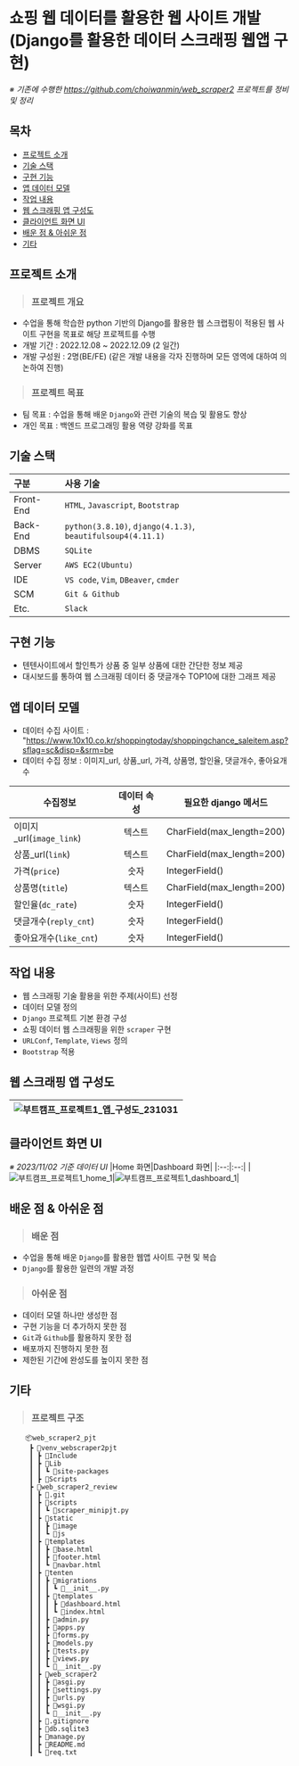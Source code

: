 # 쇼핑 웹 데이터를 활용한 웹 사이트 개발<br/>(Django를 활용한 데이터 스크래핑 웹앱 구현)
*※ 기존에 수행한 https://github.com/choiwanmin/web_scraper2 프로젝트를 정비 및 정리*

## 목차
* [프로젝트 소개](#프로젝트-소개)
* [기술 스택](#기술-스택)
* [구현 기능](#구현-기능)
* [앱 데이터 모델](#앱-데이터-모델)
* [작업 내용](#작업-내용)
* [웹 스크래핑 앱 구성도](#웹-스크래핑-앱-구성도)
* [클라이언트 화면 UI](#클라이언트-화면-UI)
* [배운 점 & 아쉬운 점](#배운-점--아쉬운-점)
* [기타](#기타)

## 프로젝트 소개
> ### 프로젝트 개요
* 수업을 통해 학습한 python 기반의 Django를 활용한 웹 스크랩핑이 적용된 웹 사이트 구현을 목표로 해당 프로젝트를 수행
* 개발 기간 : 2022.12.08 ~ 2022.12.09 (2 일간)
* 개발 구성원 : 2명(BE/FE) (같은 개발 내용을 각자 진행하며 모든 영역에 대하여 의논하여 진행) 
> ### 프로젝트 목표
* 팀 목표 : 수업을 통해 배운 `Django`와 관련 기술의 복습 및 활용도 향상
* 개인 목표 : 백엔드 프로그래밍 활용 역량 강화를 목표

## 기술 스택

|구분|사용 기술|
|:---|:---|
|Front-End|`HTML`, `Javascript`, `Bootstrap`|
|Back-End|`python(3.8.10)`, `django(4.1.3)`, `beautifulsoup4(4.11.1)`|
|DBMS|`SQLite`|
|Server|`AWS EC2(Ubuntu)`|
|IDE|`VS code`, `Vim`, `DBeaver`, `cmder`|
|SCM|`Git & Github`|
|Etc.|`Slack`|

## 구현 기능
* 텐텐사이트에서 할인특가 상품 중 일부 상품에 대한 간단한 정보 제공
* 대시보드를 통하여 웹 스크래핑 데이터 중 댓글개수 TOP10에 대한 그래프 제공

## 앱 데이터 모델
* 데이터 수집 사이트 : "https://www.10x10.co.kr/shoppingtoday/shoppingchance_saleitem.asp?sflag=sc&disp=&srm=be
* 데이터 수집 정보 : 이미지_url, 상품_url, 가격, 상품명, 할인율, 댓글개수, 좋아요개수

|수집정보|데이터 속성|필요한 django 메서드|
|--|:--:|--|
|이미지_url(`image_link`)|텍스트|CharField(max_length=200)|
|상품_url(`link`)|텍스트|CharField(max_length=200)|
|가격(`price`)|숫자|IntegerField()|
|상품명(`title`)|텍스트|CharField(max_length=200)|
|할인율(`dc_rate`)|숫자|IntegerField()|
|댓글개수(`reply_cnt`)|숫자|IntegerField()|
|좋아요개수(`like_cnt`)|숫자|IntegerField()|

## 작업 내용
* 웹 스크래핑 기술 활용을 위한 주제(사이트) 선정
* 데이터 모델 정의
* `Django` 프로젝트 기본 환경 구성
* 쇼핑 데이터 웹 스크래핑을 위한 `scraper` 구현
* `URLConf`, `Template`, `Views` 정의
* `Bootstrap` 적용

## 웹 스크래핑 앱 구성도

|![부트캠프_프로젝트1_앱_구성도_231031](https://github.com/choiwanmin/web_scraper2_review/assets/111493653/1c49752f-04a8-4efe-abf3-a0e051a5a099)|
|:--:|

## 클라이언트 화면 UI
*※ 2023/11/02 기준 데이터 UI*
|Home 화면|Dashboard 화면|
|:--:|:--:|
|![부트캠프_프로젝트1_home_1](https://github.com/choiwanmin/web_scraper2_review/assets/111493653/33d39a3b-bd1f-489c-ac9e-f97c019f60f8)|![부트캠프_프로젝트1_dashboard_1](https://github.com/choiwanmin/web_scraper2_review/assets/111493653/ef51131e-6535-4253-88d0-78c5a2b17874)|

## 배운 점 & 아쉬운 점
> ### 배운 점
* 수업을 통해 배운 `Django`를 활용한 웹앱 사이트 구현 및 복습
* `Django`를 활용한 일련의 개발 과정
> ### 아쉬운 점
* 데이터 모델 하나만 생성한 점
* 구현 기능을 더 추가하지 못한 점
* `Git`과 `Github`를 활용하지 못한 점
* 배포까지 진행하지 못한 점
* 제한된 기간에 완성도를 높이지 못한 점

## 기타
> ### 프로젝트 구조
```
    📦web_scraper2_pjt
     ┣ 📂venv_webscraper2pjt
     ┃ ┣ 📂Include
     ┃ ┣ 📂Lib
     ┃ ┃ ┗ 📂site-packages
     ┃ ┣ 📂Scripts
     ┣ 📂web_scraper2_review
     ┃ ┣ 📂.git
     ┃ ┣ 📂scripts
     ┃ ┃ ┗ 📜scraper_minipjt.py
     ┃ ┣ 📂static
     ┃ ┃ ┣ 📂image
     ┃ ┃ ┗ 📂js
     ┃ ┣ 📂templates
     ┃ ┃ ┣ 📜base.html
     ┃ ┃ ┣ 📜footer.html
     ┃ ┃ ┗ 📜navbar.html
     ┃ ┣ 📂tenten
     ┃ ┃ ┣ 📂migrations
     ┃ ┃ ┃ ┗ 📜__init__.py
     ┃ ┃ ┣ 📂templates
     ┃ ┃ ┃ ┣ 📜dashboard.html
     ┃ ┃ ┃ ┗ 📜index.html
     ┃ ┃ ┣ 📜admin.py
     ┃ ┃ ┣ 📜apps.py
     ┃ ┃ ┣ 📜forms.py
     ┃ ┃ ┣ 📜models.py
     ┃ ┃ ┣ 📜tests.py
     ┃ ┃ ┣ 📜views.py
     ┃ ┃ ┗ 📜__init__.py
     ┃ ┣ 📂web_scraper2
     ┃ ┃ ┣ 📜asgi.py
     ┃ ┃ ┣ 📜settings.py
     ┃ ┃ ┣ 📜urls.py
     ┃ ┃ ┣ 📜wsgi.py
     ┃ ┃ ┗ 📜__init__.py
     ┃ ┣ 📜.gitignore
     ┃ ┣ 📜db.sqlite3
     ┃ ┣ 📜manage.py
     ┃ ┣ 📜README.md
     ┃ ┗ 📜req.txt
```
